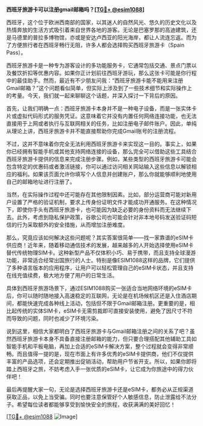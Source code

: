 **西班牙旅游卡可以注册gmail邮箱吗？[[TG💪+ @esim1088](https://t.me/s/esim1088)]**

西班牙，这个位于欧洲西南部的国家，以其迷人的自然风光、悠久的历史文化以及热情奔放的生活方式吸引着来自世界各地的游客。无论是巴塞罗那的高迪建筑，还是马德里的普拉多博物馆，亦或是安达卢西亚的阳光海岸，都让人流连忘返。而为了方便旅行者在西班牙畅行无阻，许多人都会选择购买西班牙旅游卡（Spain Pass）。

西班牙旅游卡是一种专为游客设计的多功能服务卡，它通常包括交通、景点门票以及餐饮折扣等优惠内容。如果你正计划前往西班牙游玩，那么这张卡可能是你行程中的最佳助手。然而，最近有不少朋友问我：“西班牙旅游卡能不能用来注册Gmail邮箱？”这个问题看似简单，但实际上涉及到了一些技术细节和实际操作上的考量。今天，我们就一起来聊聊这个话题，并深入探讨一下背后的原因。

首先，让我们明确一点：西班牙旅游卡本身并不是一种电子设备，而是一张实体卡片或虚拟代码形式的服务凭证。这意味着它并没有内置任何网络连接功能，也无法直接用于上网或者执行与互联网相关的任务，比如注册电子邮件账户。因此，单纯从理论上讲，西班牙旅游卡并不能直接帮助你完成Gmail账号的注册流程。

不过，这并不意味着你完全无法利用西班牙旅游卡来实现这一目的。事实上，如果你已经拥有智能手机或其他支持网络连接的设备，那么完全可以借助这些工具结合西班牙旅游卡提供的信息来完成注册步骤。例如，某些类型的西班牙旅游卡可能会包含特定的优惠码或者激活链接，你可以通过访问相关网站输入这些信息以解锁相应的福利。如果该页面允许你填写个人信息并创建账户，那么你就能够顺利地使用自己的邮箱地址进行注册了。

当然，在实际操作过程中还可能存在其他限制因素。比如，部分运营商可能对新用户设置了严格的验证机制，要求上传身份证明文件才能成功开通服务。在这种情况下，即使你手头有西班牙旅游卡，也可能因为缺乏必要的身份资料而无法继续下去。此外，考虑到隐私保护政策，谷歌公司也可能会针对非本地号码发送验证码短信的行为采取额外的安全措施，从而增加注册难度。

那么，究竟应该如何解决这些问题呢？其实答案很简单——找一家靠谱的eSIM卡供应商！近年来，随着移动通信技术的发展，越来越多的人开始选择使用eSIM卡替代传统物理SIM卡。这种新型产品不仅体积小巧、易于携带，而且支持全球漫游功能，非常适合经常出国旅行的人士。特别是像ESIM1088这样的品牌，它们提供了多种语言版本的应用程序，让用户可以轻松管理自己的eSIM卡状态，并且支持在线充值续费，极大地方便了用户的日常生活。

具体到西班牙旅游场景下，通过ESIM1088购买一张适合当地网络环境的eSIM卡后，你可以随时随地接入高速稳定的互联网，无论是在机场候机区还是入住酒店期间，都能快速完成各种线上活动，包括但不限于Gmail邮箱注册。更重要的是，相比起传统的实体SIM卡，eSIM卡无需剪裁即可直接安装使用，避免了因尺寸不符而导致的问题，同时也减少了环境污染。

说到这里，相信大家都明白了西班牙旅游卡与Gmail邮箱注册之间的关系了吧？虽然西班牙旅游卡本身不具备直接注册邮箱的能力，但只要合理搭配其他辅助工具如智能手机和平板电脑，再加上合适的eSIM卡解决方案，整个过程就会变得非常顺畅。而且值得一提的是，现在市面上有许多优秀的eSIM卡提供商，他们不仅提供丰富的产品选项，还会定期推出促销活动，帮助用户节省开支。所以，如果你即将踏上西班牙之旅，不妨考虑入手一张优质的eSIM卡，让它成为你旅途中的得力伙伴吧！

最后再提醒大家一句，无论是选择西班牙旅游卡还是eSIM卡，都务必从正规渠道获取正品，以免上当受骗。同时也要注意保管好个人敏感信息，防止泄露给不法分子。希望每位读者都能够享受到愉快安全的旅程，收获满满的美好回忆！

[[TG💪+ @esim1088](https://t.me/s/esim1088) ![Image](https://i.postimg.cc/4NQfJmqS/Snipaste-2025-05-13-00-14-12.png)]